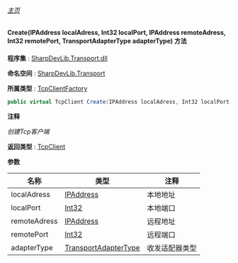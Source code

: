 ###### [主页](./Index.md "主页")

#### Create(IPAddress localAdress, Int32 localPort, IPAddress remoteAdress, Int32 remotePort, TransportAdapterType adapterType) 方法

**程序集** : [SharpDevLib.Transport.dll](./SharpDevLib.Transport.assembly.md "SharpDevLib.Transport.dll")

**命名空间** : [SharpDevLib.Transport](./SharpDevLib.Transport.namespace.md "SharpDevLib.Transport")

**所属类型** : [TcpClientFactory](./SharpDevLib.Transport.TcpClientFactory.md "TcpClientFactory")

``` csharp
public virtual TcpClient Create(IPAddress localAdress, Int32 localPort, IPAddress remoteAdress, Int32 remotePort, TransportAdapterType adapterType)
```

**注释**

*创建Tcp客户端*



**返回类型** : [TcpClient](./SharpDevLib.Transport.TcpClient.md "TcpClient")


**参数**

|名称|类型|注释|
|---|---|---|
|localAdress|[IPAddress](https://learn.microsoft.com/en-us/dotnet/api/system.net.ipaddress "IPAddress")|本地地址|
|localPort|[Int32](https://learn.microsoft.com/en-us/dotnet/api/system.int32 "Int32")|本地端口|
|remoteAdress|[IPAddress](https://learn.microsoft.com/en-us/dotnet/api/system.net.ipaddress "IPAddress")|远程地址|
|remotePort|[Int32](https://learn.microsoft.com/en-us/dotnet/api/system.int32 "Int32")|远程端口|
|adapterType|[TransportAdapterType](./SharpDevLib.Transport.TransportAdapterType.md "TransportAdapterType")|收发适配器类型|


